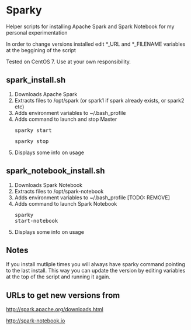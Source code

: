 # Sparky

Helper scripts for installing Apache Spark and Spark Notebook for my personal experimentation

In order to change versions installed edit *_URL and *_FILENAME variables at the beggining of the script

Tested on CentOS 7. Use at your own responsibility.

## spark_install.sh

1. Downloads Apache Spark
2. Extracts files to /opt/spark (or spark1 if spark already exists, or spark2 etc)
3. Adds environment variables to ~/.bash_profile
4. Adds command to launch and stop Master <pre>sparky start</pre> <pre>sparky stop</pre>
5. Displays some info on usage

## spark_notebook_install.sh

1. Downloads Spark Notebook
2. Extracts files to /opt/spark-notebook
3. Adds environment variables to ~/.bash_profile [TODO: REMOVE]
4. Adds command to launch Spark Notebook <pre>sparky start-notebook</pre>
5. Displays some info on usage

## Notes

If you install mutliple times you will always have sparky command pointing to the last install.
This way you can update the version by editing variables at the top of the script and running it again.

## URLs to get new versions from

http://spark.apache.org/downloads.html

http://spark-notebook.io

